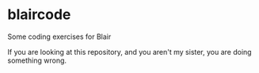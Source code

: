 # blaircode
Some coding exercises for Blair

If you are looking at this repository, and you aren't my sister, you are doing something wrong.
